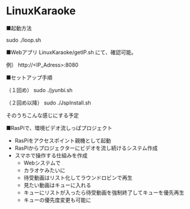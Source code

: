 # LinuxKaraoke

■起動方法

sudo ./loop.sh

■Webアプリ
LinuxKaraoke/getIP.sh にて、確認可能。

例）
http://<IP_Adress>:8080

■セットアップ手順

（１回め）
sudo ./jyunbi.sh

（２回め以降）
sudo ./JspInstall.sh


そのうちこんな感じにする予定

■RasPiで、環境ビデオ流しっぱプロジェクト

- RasPiをアクセスポイント親機として起動
- RasPiからプロジェクターにビデオを流し続けるシステム作成
- スマホで操作する仕組みを作成
    - Webシステムで
    - カラオケみたいに
    - 待受動画はリスト化してラウンドロビンで再生
    - 見たい動画はキューに入れる
    - キューにリストが入ったら待受動画を強制終了してキューを優先再生
    - キューの優先度変更も可能に
